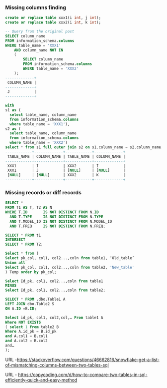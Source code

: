
### Missing columns finding 

```sql
create or replace table xxx1(i int, j int);
create or replace table xxx2(i int, k int);

-- Query from the original post
SELECT column_name
FROM information_schema.columns 
WHERE table_name = 'XXX1'
    AND column_name NOT IN
    (
        SELECT column_name
        FROM information_schema.columns 
        WHERE table_name = 'XXX2'
    );
-------------+
 COLUMN_NAME |
-------------+
 J           |
-------------+
```

```sql
with 
s1 as (
  select table_name, column_name 
  from information_schema.columns 
  where table_name = 'XXX1'), 
s2 as (
  select table_name, column_name 
  from information_schema.columns 
  where table_name = 'XXX2') 
select * from s1 full outer join s2 on s1.column_name = s2.column_name;
------------+-------------+------------+-------------+
 TABLE_NAME | COLUMN_NAME | TABLE_NAME | COLUMN_NAME |
------------+-------------+------------+-------------+
 XXX1       | I           | XXX2       | I           |
 XXX1       | J           | [NULL]     | [NULL]      |
 [NULL]     | [NULL]      | XXX2       | K           |
------------+-------------+------------+-------------+
```

### Missing records or diff records 

```sql
SELECT *  
FROM T1 AS T, T2 AS N 
WHERE T.ID       IS NOT DISTINCT FROM N.ID 
  AND T.TYPE     IS NOT DISTINCT FROM N.TYPE 
  AND T.MODEL_ID IS NOT DISTINCT FROM N.MODEL_ID 
  AND T.FREQ     IS NOT DISTINCT FROM N.FREQ;
```
 
 ```sql
SELECT * FROM t1
INTERSECT
SELECT * FROM T2;
```

 ```sql
Select * from ( 
Select pk_col, col1, col2...,coln from table1, ‘Old_table’ 
Union all 
Select pk_col, col1, col2...,coln from table2, 'New_table' 
) Temp order by pk_col;
```

```sql
Select Id_pk, col1, col2...,coln from table1 
MINUS
Select Id_pk, col1, col2...,coln from table2;
```

```sql
SELECT * FROM .dbo.Table1 A
LEFT JOIN dbo.Table2 S
ON A.ID =B.ID;
```


```sql
Select id_pk, col1, col2,col,… From table1 A
Where NOT EXISTS
( select 1 from table2 B
Where A.id_pk = B.id_pk
and A.col1 = B.col1
and A.col2 = B.col2
and…
);
```

 URL -https://stackoverflow.com/questions/46662816/snowflake-get-a-list-of-mismatching-columns-between-two-tables-sql
 
 URL - https://copycoding.com/d/how-to-compare-two-tables-in-sql-efficiently-quick-and-easy-method
 
